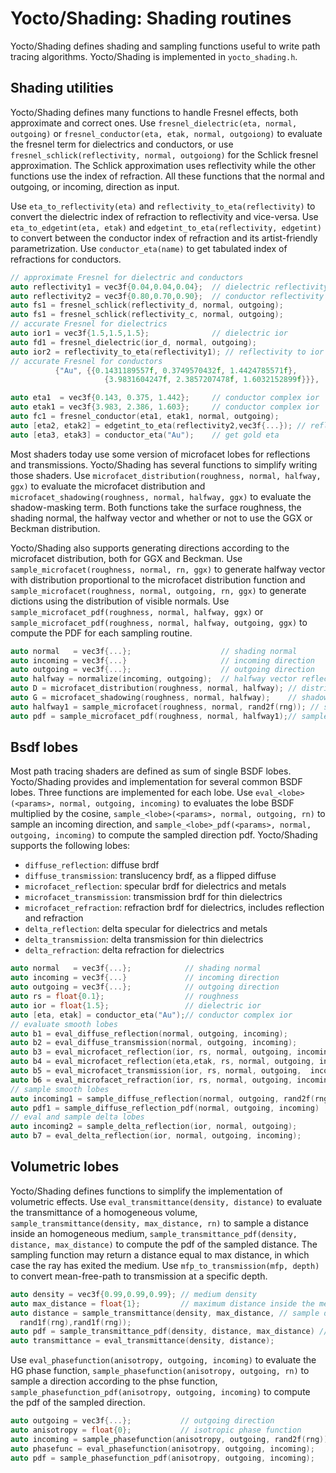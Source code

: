 # Yocto/Shading: Shading routines

Yocto/Shading defines shading and sampling functions useful to write path
tracing algorithms. Yocto/Shading is implemented in `yocto_shading.h`.

## Shading utilities

Yocto/Shading defines many functions to handle Fresnel effects, both
approximate and correct ones.
Use `fresnel_dielectric(eta, normal, outgoing)` or
`fresnel_conductor(eta, etak, normal, outgoiong)`
to evaluate the fresnel term for dielectrics and conductors,
or use `fresnel_schlick(reflectivity, normal, outgoiong)`
for the Schlick fresnel approximation.
The Schlick approximation uses reflectivity while the other functions
use the index of refraction. All these functions that the normal and
outgoing, or incoming, direction as input.

Use `eta_to_reflectivity(eta)` and `reflectivity_to_eta(reflectivity)`
to convert the dielectric index of refraction to reflectivity and vice-versa.
Use `eta_to_edgetint(eta, etak)` and `edgetint_to_eta(reflectivity, edgetint)`
to convert between the conductor index of refraction and its
artist-friendly parametrization.
Use `conductor_eta(name)` to get tabulated index of refractions for
conductors.

```cpp
// approximate Fresnel for dielectric and conductors
auto reflectivity1 = vec3f{0.04,0.04,0.04};  // dielectric reflectivity
auto reflectivity2 = vec3f{0.80,0.70,0.90};  // conductor reflectivity
auto fs1 = fresnel_schlick(reflectivity_d, normal, outgoing);
auto fs1 = fresnel_schlick(reflectivity_c, normal, outgoing);
// accurate Fresnel for dielectrics
auto ior1 = vec3f{1.5,1.5,1.5};              // dielectric ior
auto fd1 = fresnel_dielectric(ior_d, normal, outgoing);
auto ior2 = reflectivity_to_eta(reflectivity1); // reflectivity to ior
// accurate Fresnel for conductors
          {"Au", {{0.1431189557f, 0.3749570432f, 1.4424785571f},
                     {3.9831604247f, 2.3857207478f, 1.6032152899f}}},

auto eta1  = vec3f{0.143, 0.375, 1.442};     // conductor complex ior
auto etak1 = vec3f{3.983, 2.386, 1.603};     // conductor complex ior
auto fc1 = fresnel_conductor(eta1, etak1, normal, outgoing);
auto [eta2, etak2] = edgetint_to_eta(reflectivity2,vec3f{...}); // refl. to ior
auto [eta3, etak3] = conductor_eta("Au");    // get gold eta
```

Most shaders today use some version of microfacet lobes for reflections and
transmissions. Yocto/Shading has several functions to simplify writing
those shaders.
Use `microfacet_distribution(roughness, normal, halfway, ggx)` to
evaluate the microfacet distribution and
`microfacet_shadowing(roughness, normal, halfway, ggx)` to evaluate the
shadow-masking term.
Both functions take the surface roughness, the shading normal, the halfway
vector and whether or not to use the GGX or Beckman distribution.

Yocto/Shading also supports generating directions according to the microfacet
distribution, both for GGX and Beckman.
Use `sample_microfacet(roughness, normal, rn, ggx)` to generate halfway
vector with distribution proportional to the microfacet distribution
function and `sample_microfacet(roughness, normal, outgoing, rn, ggx)`
to generate dictions using the distribution of visible normals.
Use `sample_microfacet_pdf(roughness, normal, halfway, ggx)` or
`sample_microfacet_pdf(roughness, normal, halfway, outgoing, ggx)` to
compute the PDF for each sampling routine.

```cpp
auto normal   = vec3f{...};                    // shading normal
auto incoming = vec3f{...}                     // incoming direction
auto outgoing = vec3f{...};                    // outgoing direction
auto halfway = normalize(incoming, outgoing);  // halfway vector reflection
auto D = microfacet_distribution(roughness, normal, halfway); // distribution
auto G = microfacet_shadowing(roughness, normal, halfway);    // shadowing
auto halfway1 = sample_microfacet(roughness, normal, rand2f(rng)); // sample
auto pdf = sample_microfacet_pdf(roughness, normal, halfway1);// sample pdf
```

## Bsdf lobes

Most path tracing shaders are defined as sum of single BSDF lobes.
Yocto/Shading provides and implementation for several common BSDF lobes.
Three functions are implemented for each lobe. Use
`eval_<lobe>(<params>, normal, outgoing, incoming)` to evaluates the
lobe BSDF multiplied by the cosine,
`sample_<lobe>(<params>, normal, outgoing, rn)` to sample an
incoming direction, and
`sample_<lobe>_pdf(<params>, normal, outgoing, incoming)` to compute
the sampled direction pdf.
Yocto/Shading supports the following lobes:

- `diffuse_reflection`: diffuse brdf
- `diffuse_transmission`: translucency brdf, as a flipped diffuse
- `microfacet_reflection`: specular brdf for dielectrics and metals
- `microfacet_transmission`: transmission brdf for thin dielectrics
- `microfacet_refraction`: refraction brdf for dielectrics,
  includes reflection and refraction
- `delta_reflection`: delta specular for dielectrics and metals
- `delta_transmission`: delta transmission for thin dielectrics
- `delta_refraction`: delta refraction for dielectrics

```cpp
auto normal   = vec3f{...};            // shading normal
auto incoming = vec3f{...}             // incoming direction
auto outgoing = vec3f{...};            // outgoing direction
auto rs = float{0.1};                  // roughness
auto ior = float{1.5};                 // dielectric ior
auto [eta, etak] = conductor_eta("Au");// conductor complex ior
// evaluate smooth lobes
auto b1 = eval_diffuse_reflection(normal, outgoing, incoming);
auto b2 = eval_diffuse_transmission(normal, outgoing, incoming);
auto b3 = eval_microfacet_reflection(ior, rs, normal, outgoing, incoming);
auto b4 = eval_microfacet_reflection(eta,etak, rs, normal, outgoing, incoming);
auto b5 = eval_microfacet_transmission(ior, rs, normal, outgoing,  incoming);
auto b6 = eval_microfacet_refraction(ior, rs, normal, outgoing, incoming);
// sample smooth lobes
auto incoming1 = sample_diffuse_reflection(normal, outgoing, rand2f(rng));
auto pdf1 = sample_diffuse_reflection_pdf(normal, outgoing, incoming)
// eval and sample delta lobes
auto incoming2 = sample_delta_reflection(ior, normal, outgoing);
auto b7 = eval_delta_reflection(ior, normal, outgoing, incoming);
```

## Volumetric lobes

Yocto/Shading defines functions to simplify the implementation of volumetric
effects. Use `eval_transmittance(density, distance)` to evaluate the
transmittance of a homogeneous volume,
`sample_transmittance(density, max_distance, rn)` to sample a distance inside
an homogeneous medium,
`sample_transmittance_pdf(density, distance, max_distance)`
to compute the pdf of the sampled distance.
The sampling function may return a distance equal to max distance, in which
case the ray has exited the medium.
Use `mfp_to_transmission(mfp, depth)` to convert mean-free-path to transmission
at a specific depth.

```cpp
auto density = vec3f{0.99,0.99,0.99}; // medium density
auto max_distance = float{1};         // maximum distance inside the medium
auto distance = sample_transmittance(density, max_distance, // sample distance
  rand1f(rng),rand1f(rng));
auto pdf = sample_transmittance_pdf(density, distance, max_distance) // pdf
auto transmittance = eval_transmittance(density, distance);
```

Use `eval_phasefunction(anisotropy, outgoing, incoming)` to evaluate the
HG phase function,
`sample_phasefunction(anisotropy, outgoing, rn)` to sample a direction
according to the phse function,
`sample_phasefunction_pdf(anisotropy, outgoing, incoming)`
to compute the pdf of the sampled direction.

```cpp
auto outgoing = vec3f{...};           // outgoing direction
auto anisotropy = float{0};           // isotropic phase function
auto incoming = sample_phasefunction(anisotropy, outgoing, rand2f(rng));
auto phasefunc = eval_phasefunction(anisotropy, outgoing, incoming);
auto pdf = sample_phasefunction_pdf(anisotropy, outgoing, incoming);
```
